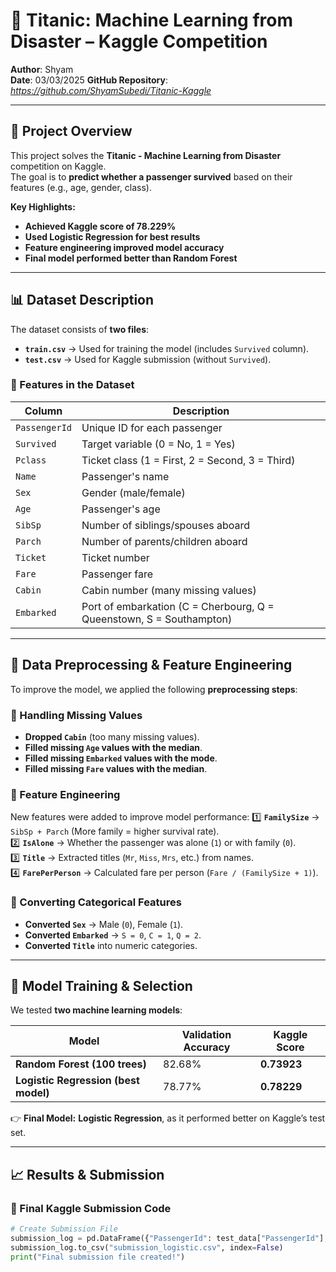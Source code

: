 # 🚢 Titanic: Machine Learning from Disaster – Kaggle Competition  
**Author**: Shyam  
**Date**: 03/03/2025
**GitHub Repository**: *https://github.com/ShyamSubedi/Titanic-Kaggle*  

---

## **📌 Project Overview**
This project solves the **Titanic - Machine Learning from Disaster** competition on Kaggle.  
The goal is to **predict whether a passenger survived** based on their features (e.g., age, gender, class).  

**Key Highlights:**
- **Achieved Kaggle score of 78.229%**
- **Used Logistic Regression for best results**
- **Feature engineering improved model accuracy**
- **Final model performed better than Random Forest**

---

## **📊 Dataset Description**
The dataset consists of **two files**:
- **`train.csv`** → Used for training the model (includes `Survived` column).
- **`test.csv`** → Used for Kaggle submission (without `Survived`).

### **🔹 Features in the Dataset**
| Column | Description |
|--------|------------|
| `PassengerId` | Unique ID for each passenger |
| `Survived` | Target variable (0 = No, 1 = Yes) |
| `Pclass` | Ticket class (1 = First, 2 = Second, 3 = Third) |
| `Name` | Passenger's name |
| `Sex` | Gender (male/female) |
| `Age` | Passenger's age |
| `SibSp` | Number of siblings/spouses aboard |
| `Parch` | Number of parents/children aboard |
| `Ticket` | Ticket number |
| `Fare` | Passenger fare |
| `Cabin` | Cabin number (many missing values) |
| `Embarked` | Port of embarkation (C = Cherbourg, Q = Queenstown, S = Southampton) |

---

## **🔧 Data Preprocessing & Feature Engineering**
To improve the model, we applied the following **preprocessing steps**:

### **🔹 Handling Missing Values**
- **Dropped `Cabin`** (too many missing values).  
- **Filled missing `Age` values with the median**.  
- **Filled missing `Embarked` values with the mode**.  
- **Filled missing `Fare` values with the median**.  

### **🔹 Feature Engineering**
New features were added to improve model performance:
1️⃣ **`FamilySize`** → `SibSp + Parch` (More family = higher survival rate).  
2️⃣ **`IsAlone`** → Whether the passenger was alone (`1`) or with family (`0`).  
3️⃣ **`Title`** → Extracted titles (`Mr`, `Miss`, `Mrs`, etc.) from names.  
4️⃣ **`FarePerPerson`** → Calculated fare per person (`Fare / (FamilySize + 1)`).  

### **🔹 Converting Categorical Features**
- **Converted `Sex`** → Male (`0`), Female (`1`).  
- **Converted `Embarked`** → `S = 0`, `C = 1`, `Q = 2`.  
- **Converted `Title`** into numeric categories.  

---

## **🤖 Model Training & Selection**
We tested **two machine learning models**:

| Model | Validation Accuracy | Kaggle Score |
|--------|--------------------|--------------|
| **Random Forest (100 trees)** | 82.68% | **0.73923** |
| **Logistic Regression (best model)** | 78.77% | **0.78229** |

👉 **Final Model:** **Logistic Regression**, as it performed better on Kaggle’s test set.

---

## **📈 Results & Submission**
### **🔹 Final Kaggle Submission Code**
```python
# Create Submission File
submission_log = pd.DataFrame({"PassengerId": test_data["PassengerId"], "Survived": test_predictions_log})
submission_log.to_csv("submission_logistic.csv", index=False)
print("Final submission file created!")
